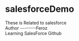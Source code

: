 # salesforceDemo
These is Related to salesforce
<br>
Author --------Feroz
<br>
Learning SalesForce Github
